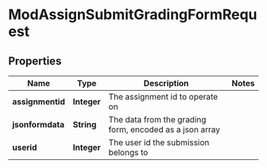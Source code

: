 

# ModAssignSubmitGradingFormRequest


## Properties

| Name | Type | Description | Notes |
|------------ | ------------- | ------------- | -------------|
|**assignmentid** | **Integer** | The assignment id to operate on |  |
|**jsonformdata** | **String** | The data from the grading form, encoded as a json array |  |
|**userid** | **Integer** | The user id the submission belongs to |  |



